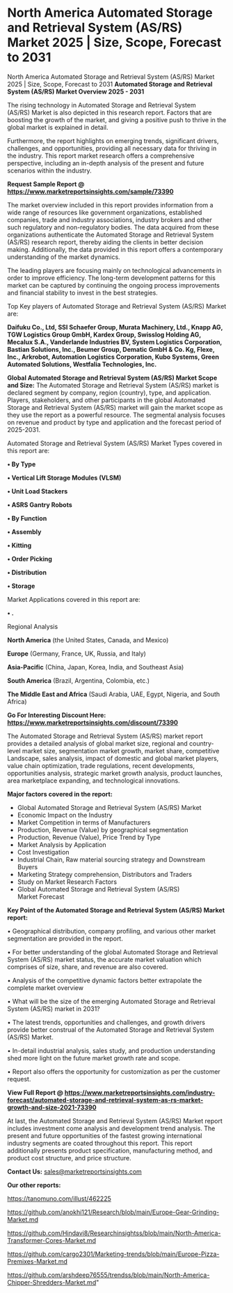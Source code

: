 # North America Automated Storage and Retrieval System (AS/RS) Market 2025 | Size, Scope, Forecast to 2031
North America Automated Storage and Retrieval System (AS/RS) Market 2025 | Size, Scope, Forecast to 2031
<Strong> Automated Storage and Retrieval System (AS/RS) Market Overview 2025 - 2031</strong>

The rising technology in Automated Storage and Retrieval System (AS/RS) Market is also depicted in this research report. Factors that are boosting the growth of the market, and giving a positive push to thrive in the global market is explained in detail.

Furthermore, the report highlights on emerging trends, significant drivers, challenges, and opportunities, providing all necessary data for thriving in the industry. This report market research offers a comprehensive perspective, including an in-depth analysis of the present and future scenarios within the industry.

<strong>Request Sample Report @ <a href=https://www.marketreportsinsights.com/sample/73390>https://www.marketreportsinsights.com/sample/73390</a></strong>

The market overview included in this report provides information from a wide range of resources like government organizations, established companies, trade and industry associations, industry brokers and other such regulatory and non-regulatory bodies. The data acquired from these organizations authenticate the Automated Storage and Retrieval System (AS/RS) research report, thereby aiding the clients in better decision making. Additionally, the data provided in this report offers a contemporary understanding of the market dynamics.

The leading players are focusing mainly on technological advancements in order to improve efficiency. The long-term development patterns for this market can be captured by continuing the ongoing process improvements and financial stability to invest in the best strategies.

Top Key players of Automated Storage and Retrieval System (AS/RS) Market are:

<strong>Daifuku Co., Ltd, SSI Schaefer Group, Murata Machinery, Ltd., Knapp AG, TGW Logistics Group GmbH, Kardex Group, Swisslog Holding AG, Mecalux S.A., Vanderlande Industries BV, System Logistics Corporation, Bastian Solutions, Inc., Beumer Group, Dematic GmbH & Co. Kg, Flexe, Inc., Arkrobot, Automation Logistics Corporation, Kubo Systems, Green Automated Solutions, Westfalia Technologies, Inc.</strong>

<strong><b>Global Automated Storage and Retrieval System (AS/RS) Market Scope and Size:</b></strong>
The Automated Storage and Retrieval System (AS/RS) market is declared segment by company, region (country), type, and application. Players, stakeholders, and other participants in the global Automated Storage and Retrieval System (AS/RS) market will gain the market scope as they use the report as a powerful resource. The segmental analysis focuses on revenue and product by type and application and the forecast period of 2025-2031.

Automated Storage and Retrieval System (AS/RS) Market Types covered in this report are:

<strong>• By Type

• Vertical Lift Storage Modules (VLSM)

• Unit Load Stackers

• ASRS Gantry Robots

• By Function

• Assembly

• Kitting

• Order Picking

• Distribution

• Storage</strong>

Market Applications covered in this report are:

<strong>• .</strong> 

Regional Analysis

<strong>North America</strong> (the United States, Canada, and Mexico)

<strong>Europe</strong> (Germany, France, UK, Russia, and Italy)

<strong>Asia-Pacific</strong> (China, Japan, Korea, India, and Southeast Asia)

<strong>South America</strong> (Brazil, Argentina, Colombia, etc.)

<strong>The Middle East and Africa</strong> (Saudi Arabia, UAE, Egypt, Nigeria, and South Africa)

<strong>Go For Interesting Discount Here: <a href=https://www.marketreportsinsights.com/discount/73390>https://www.marketreportsinsights.com/discount/73390</a></strong>

The Automated Storage and Retrieval System (AS/RS) market report provides a detailed analysis of global market size, regional and country-level market size, segmentation market growth, market share, competitive Landscape, sales analysis, impact of domestic and global market players, value chain optimization, trade regulations, recent developments, opportunities analysis, strategic market growth analysis, product launches, area marketplace expanding, and technological innovations.

<strong><b>Major factors covered in the report:</b></strong>
<ul>
  <li>Global Automated Storage and Retrieval System (AS/RS) Market </li>
  <li>Economic Impact on the Industry</li>
  <li>Market Competition in terms of Manufacturers</li>
  <li>Production, Revenue (Value) by geographical segmentation</li>
  <li>Production, Revenue (Value), Price Trend by Type</li>
  <li>Market Analysis by Application</li>
  <li>Cost Investigation</li>
  <li>Industrial Chain, Raw material sourcing strategy and Downstream Buyers</li>
  <li>Marketing Strategy comprehension, Distributors and Traders</li>
  <li>Study on Market Research Factors</li>
  <li>Global Automated Storage and Retrieval System (AS/RS) Market Forecast</li>
</ul>

<strong><b>Key Point of the Automated Storage and Retrieval System (AS/RS) Market report:</b></strong>

• Geographical distribution, company profiling, and various other market segmentation are provided in the report.

• For better understanding of the global Automated Storage and Retrieval System (AS/RS) market status, the accurate market valuation which comprises of size, share, and revenue are also covered.

• Analysis of the competitive dynamic factors better extrapolate the complete market overview

• What will be the size of the emerging Automated Storage and Retrieval System (AS/RS) market in 2031?

• The latest trends, opportunities and challenges, and growth drivers provide better construal of the Automated Storage and Retrieval System (AS/RS) Market.

• In-detail industrial analysis, sales study, and production understanding shed more light on the future market growth rate and scope.

• Report also offers the opportunity for customization as per the customer request.

<strong><b>View Full Report @ <a href=https://www.marketreportsinsights.com/industry-forecast/automated-storage-and-retrieval-system-as-rs-market-growth-and-size-2021-73390>https://www.marketreportsinsights.com/industry-forecast/automated-storage-and-retrieval-system-as-rs-market-growth-and-size-2021-73390</a></b></strong>


At last, the Automated Storage and Retrieval System (AS/RS) Market report includes investment come analysis and development trend analysis. The present and future opportunities of the fastest growing international industry segments are coated throughout this report. This report additionally presents product specification, manufacturing method, and product cost structure, and price structure.

<strong>Contact Us:</strong>
sales@marketreportsinsights.com

<strong>Our other reports:</strong>

<a href=https://tanomuno.com/illust/462225>https://tanomuno.com/illust/462225</a>

<a href=https://github.com/anokhi121/Research/blob/main/Europe-Gear-Grinding-Market.md>https://github.com/anokhi121/Research/blob/main/Europe-Gear-Grinding-Market.md</a>

<a href=https://github.com/Hindavi8/Researchinsightss/blob/main/North-America-Transformer-Cores-Market.md>https://github.com/Hindavi8/Researchinsightss/blob/main/North-America-Transformer-Cores-Market.md</a>

<a href=https://github.com/cargo2301/Marketing-trends/blob/main/Europe-Pizza-Premixes-Market.md>https://github.com/cargo2301/Marketing-trends/blob/main/Europe-Pizza-Premixes-Market.md</a>

<a href=https://github.com/arshdeep76555/trendss/blob/main/North-America-Chipper-Shredders-Market.md>https://github.com/arshdeep76555/trendss/blob/main/North-America-Chipper-Shredders-Market.md</a>"
